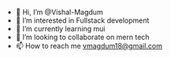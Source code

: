 - 👋 Hi, I’m @Vishal-Magdum
- 👀 I’m interested in Fullstack development 
- 🌱 I’m currently learning mui
- 💞️ I’m looking to collaborate on mern tech
- 📫 How to reach me vmagdum18@gmail.com

<!---
Vishal-Magdum/Vishal-Magdum is a ✨ special ✨ repository because its `README.md` (this file) appears on your GitHub profile.
You can click the Preview link to take a look at your changes.
--->
